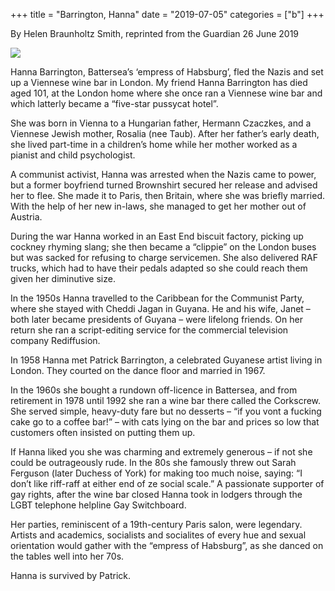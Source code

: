 +++
title = "Barrington, Hanna"
date = "2019-07-05"
categories = ["b"]
+++

By Helen Braunholtz Smith, reprinted from the Guardian 26 June 2019

![](https://grahamstevenson.me.uk/wp-content/uploads/2019/07/barrington-hanna-1.jpg)

Hanna Barrington, Battersea’s ‘empress of Habsburg’, fled the Nazis and set up a Viennese wine bar in London. My friend Hanna Barrington has died aged 101, at the London home where she once ran a Viennese wine bar and which latterly became a “five-star pussycat hotel”.

She was born in Vienna to a Hungarian father, Hermann Czaczkes, and a Viennese Jewish mother, Rosalia (nee Taub). After her father’s early death, she lived part-time in a children’s home while her mother worked as a pianist and child psychologist.

A communist activist, Hanna was arrested when the Nazis came to power, but a former boyfriend turned Brownshirt secured her release and advised her to flee. She made it to Paris, then Britain, where she was briefly married. With the help of her new in-laws, she managed to get her mother out of Austria.

During the war Hanna worked in an East End biscuit factory, picking up cockney rhyming slang; she then became a “clippie” on the London buses but was sacked for refusing to charge servicemen. She also delivered RAF trucks, which had to have their pedals adapted so she could reach them given her diminutive size.

In the 1950s Hanna travelled to the Caribbean for the Communist Party, where she stayed with Cheddi Jagan in Guyana. He and his wife, Janet – both later became presidents of Guyana – were lifelong friends. On her return she ran a script-editing service for the commercial television company Rediffusion.

In 1958 Hanna met Patrick Barrington, a celebrated Guyanese artist living in London. They courted on the dance floor and married in 1967.

In the 1960s she bought a rundown off-licence in Battersea, and from retirement in 1978 until 1992 she ran a wine bar there called the Corkscrew. She served simple, heavy-duty fare but no desserts – “if you vont a fucking cake go to a coffee bar!” – with cats lying on the bar and prices so low that customers often insisted on putting them up.

If Hanna liked you she was charming and extremely generous – if not she could be outrageously rude. In the 80s she famously threw out Sarah Ferguson (later Duchess of York) for making too much noise, saying: “I don’t like riff-raff at either end of ze social scale.” A passionate supporter of gay rights, after the wine bar closed Hanna took in lodgers through the LGBT telephone helpline Gay Switchboard.

Her parties, reminiscent of a 19th-century Paris salon, were legendary. Artists and academics, socialists and socialites of every hue and sexual orientation would gather with the “empress of Habsburg”, as she danced on the tables well into her 70s.

Hanna is survived by Patrick.
